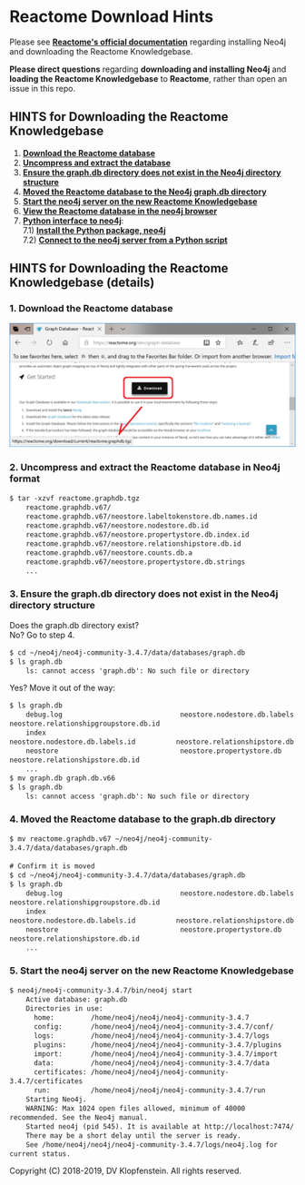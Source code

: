 # Reactome Download Hints
Please see [**Reactome's official documentation**](https://reactome.org/dev/graph-database#GetStarted)
regarding installing Neo4j and downloading the Reactome Knowledgebase.

**Please direct questions** regarding **downloading and installing Neo4j** and **loading the Reactome Knowledgebase** to **Reactome**,
rather than open an issue in this repo.


## HINTS for Downloading the Reactome Knowledgebase
1. [**Download the Reactome database**](#1-download-the-reactome-database)
2. [**Uncompress and extract the database**](#2-uncompress-and-extract-the-reactome-database-in-neo4j-format)
3. [**Ensure the graph.db directory does not exist in the Neo4j directory structure**](#3-ensure-the-graphdb-directory-does-not-exist-in-the-neo4j-directory-structure)
4. [**Moved the Reactome database to the Neo4j graph.db directory**](#4-moved-the-reactome-database-to-the-graphdb-directory)
5. [**Start the neo4j server on the new Reactome Knowledgebase**](#5-start-the-neo4j-server-on-the-new-reactome-knowledgebase)
6. [**View the Reactome database in the neo4j browser**]()
7. [**Python interface to neo4j**](README_gdbdr.md):    
  7.1) [**Install the Python package, neo4j**](README_gdbdr.md#install-the-python-package-neo4j)    
  7.2) [**Connect to the neo4j server from a Python script**](README_gdbdr.md#connect-to-the-neo4j-server-from-a-python-script)    


## HINTS for Downloading the Reactome Knowledgebase (details)
### 1. Download the Reactome database
![download](images/download.png)

### 2. Uncompress and extract the Reactome database in Neo4j format
```
$ tar -xzvf reactome.graphdb.tgz
    reactome.graphdb.v67/
    reactome.graphdb.v67/neostore.labeltokenstore.db.names.id
    reactome.graphdb.v67/neostore.nodestore.db.id
    reactome.graphdb.v67/neostore.propertystore.db.index.id
    reactome.graphdb.v67/neostore.relationshipstore.db.id
    reactome.graphdb.v67/neostore.counts.db.a
    reactome.graphdb.v67/neostore.propertystore.db.strings
    ...
```

### 3. Ensure the graph.db directory does not exist in the Neo4j directory structure

Does the graph.db directory exist?    
No? Go to step 4.    
```
$ cd ~/neo4j/neo4j-community-3.4.7/data/databases/graph.db
$ ls graph.db
    ls: cannot access 'graph.db': No such file or directory
```

Yes? Move it out of the way:
```
$ ls graph.db
    debug.log                             neostore.nodestore.db.labels             neostore.relationshipgroupstore.db.id
    index                                 neostore.nodestore.db.labels.id          neostore.relationshipstore.db
    neostore                              neostore.propertystore.db                neostore.relationshipstore.db.id
    ...
$ mv graph.db graph.db.v66
$ ls graph.db
    ls: cannot access 'graph.db': No such file or directory
```

### 4. Moved the Reactome database to the graph.db directory
```
$ mv reactome.graphdb.v67 ~/neo4j/neo4j-community-3.4.7/data/databases/graph.db

# Confirm it is moved
$ cd ~/neo4j/neo4j-community-3.4.7/data/databases/graph.db
$ ls graph.db
    debug.log                             neostore.nodestore.db.labels             neostore.relationshipgroupstore.db.id
    index                                 neostore.nodestore.db.labels.id          neostore.relationshipstore.db
    neostore                              neostore.propertystore.db                neostore.relationshipstore.db.id
    ...
```

### 5. Start the neo4j server on the new Reactome Knowledgebase
```
$ neo4j/neo4j-community-3.4.7/bin/neo4j start
    Active database: graph.db
    Directories in use:
      home:         /home/neo4j/neo4j/neo4j-community-3.4.7
      config:       /home/neo4j/neo4j/neo4j-community-3.4.7/conf/
      logs:         /home/neo4j/neo4j/neo4j-community-3.4.7/logs
      plugins:      /home/neo4j/neo4j/neo4j-community-3.4.7/plugins
      import:       /home/neo4j/neo4j/neo4j-community-3.4.7/import
      data:         /home/neo4j/neo4j/neo4j-community-3.4.7/data
      certificates: /home/neo4j/neo4j/neo4j-community-3.4.7/certificates
      run:          /home/neo4j/neo4j/neo4j-community-3.4.7/run
    Starting Neo4j.
    WARNING: Max 1024 open files allowed, minimum of 40000 recommended. See the Neo4j manual.
    Started neo4j (pid 545). It is available at http://localhost:7474/
    There may be a short delay until the server is ready.
    See /home/neo4j/neo4j/neo4j-community-3.4.7/logs/neo4j.log for current status.
```

Copyright (C) 2018-2019, DV Klopfenstein. All rights reserved.
